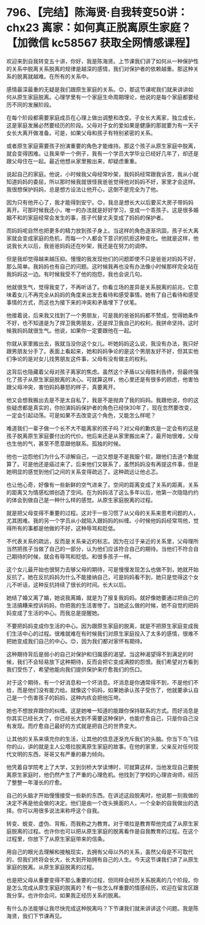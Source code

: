 # 796、【完结】陈海贤·自我转变50讲：chx23 离家：如何真正脱离原生家庭？【加微信 kc58567 获取全网情感课程】

欢迎来到自我转变五十讲，你好，我是陈海贤。上节课我们讲了如何从一种保护性的关系中脱离关系脱离的规律是越深的感情，我们对保护者的依赖越重。那这种关系的脱离就越难。在所有的关系中。

感情最深最重的无疑是我们跟原生家庭的关系。😊，那这节课呢我们就来讲讲如何从原生家庭脱离。心理学里有一个家庭生命周期理论，他说的是每个家庭都要经历不同的发展阶段。

在每个阶段都需要家庭成员在心理上做出调整和改变。子女长大离家，独立成长，这是家庭发展必然要经历的阶段。父母对子女的爱如果是健康的那就要为有一天子女长大离开做准备。可是，如果父母和孩子有特别紧密的关系。

或者原生家庭需要孩子扮演重要的角色才能维持。那这个孩子从原生家庭中脱离，就会变得困难。让我来举一个例子，我有一个学员大学毕业已经好几年了，却还是跟父母住在一起。最近他想从家里搬出来，却疑虑重重。

说起自己的家庭。他说，小时候我父母经常吵架，我妈妈经常跟我诉苦，我从小就知道妈妈的委屈，所以那时候我就很怪我爸爸觉得他对妈妈不好，家里才会这样。我很想保护妈妈，总是想方设法让他开心，这倒不是完全为了他。

因为只有他开心了，我才能得到安宁。😊，我总是想长大以后要买大房子带妈妈离开。可那时候我还小，唯一的办法就是好好学习，变成一个乖孩子。这是很多婚姻不和的家庭经常会发生的事，孩子代替丈夫变成了妈妈的保护者。

而妈妈呢自然也把更多的精力放到孩子身上。当这样的角色逐渐巩固，孩子长大离家就会变成家庭的危机，而每一个人都会下意识的抗拒这种变化。他就是这样，他说我长大以后，我爸爸妈妈还在吵架，我还是在努力的调停。

但是我却觉得越来越压抑。慢慢的我发现他们的问题即使不只是爸爸对妈妈不好，那么简单。我妈妈也有自己的问题。这时候我再也没有办法像小时候那样完全站在我妈妈这一边。有时候我受不了他的抱怨，我也会说几句。

他就很生气，觉得我变了，不再听话了。你看立场的差异是关系脱离的前兆，它意味着女儿不再完全从妈妈的角度来出发去看待和感受事情。她有了自己看待和感受事情的方式，而这也为接下来的冲突和矛盾埋下了伏笔。

他接着说，后来我又找到了一个男朋友，可是我的爸爸妈妈都不赞成，觉得她条件不好，也不知道是为了捍卫我男朋友，还是捍卫我自己的权利，我拼命坚持。这时候我妈妈就很生气。他说，如果你一定要跟他在一起。

你就从家里搬出去，我就当没你这个女儿。听她妈妈这么说，我没有办法，我只好跟男朋友分手了。表面上看起来，她和妈妈争论的是这个男朋友好不好，但其实他们争论的是对女儿找男朋友这件事，父母有没有做主的权利。

这背后也隐藏着父母对孩子离家的焦虑。虽然这个矛盾以父母胜利告终，但最终强化了孩子从原生家庭脱离的决心。可就算这样，他心里还是有很多的顾虑，他害怕跟父母冲突，害怕妈妈暴怒的样子，真要离开。

他又会想我搬出去是不是太自私了，我是不是抛弃了我的妈妈。我跟他说，你的这些疑虑都是真实的，你扮演妈妈保护者的角色已经快30年了，现在忽然要改变，一定会引起动荡。可是如果不去改变这个角色，又能怎么样呢？

难道我们一辈子做一个长不大不能离家的孩子吗？对父母的歉疚是一定会有的这是孩子脱离原生家庭要付出的代价。他后来还是从家里搬出来了，最开始很难，父母也生他的气，甚至不愿意跟他联系。孤独的时候。

他也一边怨他们为什么不谅解自己，一边又想是不是我服个软，跟他们去道个歉就算了。可是他还是癌过来了，后来他们又联系了，虽然妈妈没有再提这件事，但是她明显的感觉到他们之间的关系变得疏远了。这种疏远让他忐忑。

也让他心奇，好像有一些新鲜的空气进来了。空间的距离变成了关系的距离，关系的距离又为情感松绑创造了空间。在为妈妈活了这么多年以后，他第一次隐隐约约的体会到做自己是一种什么样的感觉。从原生家庭脱离的过程。

就是把父母变得不重要的过程。这对于一些习惯了从父母的关系来思考问题的人，尤其困难。我的另一个学员从小就陷入跟妈妈的纠缠。小时候他妈妈经常骂他，觉得所有的事都是他做的不好，这种辱骂和贬低。

不代表关系的疏远，反而是关系亲近的标志。因为在过于亲近的关系里，父母理所当然把孩子当做了自己的一部分，认为他们应该符合自己的期待。当他们不符合自己期待的时候，就会有辱骂和贬低。和很多孩子一样。

这个女儿最开始也很努力去够父母的期待，可是慢慢发现怎么也做不到，她就开始反抗了。她在反抗妈妈为什么不能接纳自己，可是妈妈看不到，她只是觉得这个女儿不听话，这种反抗持续了很长的时间。长大以后。

她结了婚又离了婚，她说我离婚，就是为了报复我妈妈。就好像她要通过把自己的生活搞糟来控诉妈妈，你把我的生活害惨了。当她这么做的时候，她不自觉的把妈妈变成了生活的中心。而我总是提醒她。

不要把妈妈变成你生活的中心。因为跟原生家庭的脱离，就是不把原生家庭变成我们生活中心的过程。很难就难在有时候我们对原生家庭投入了太多的感情，很难不把她变成我们自己的中心。😊，因为我们都对家怀有期待。

这种期待背后是弱小的自己对保护和归属感的渴望。当这种渴望得不到满足的时候，我们不会轻易放下这种期待，反而会把它变成满腔的怨恨。我们希望对方看到我们受伤了，希望他能向我们提供保护来疗愈我们的伤口。

对于这个期待，有一个好消息和一个坏消息。坏消息是你通常得不到，不是他们不给，而是他们没有能力给。就像这个妈妈，如果她承认孩子受伤了，他就要承认自己是一个伤害孩子的妈妈，这种内疚会把他压垮。

她也不想放弃跟你的纠缠。这是她唯一知道的能跟你保持联系的方式。而好消息是你其实已经长大了，你已经长大到不需要这种保护，也能疗愈自己，只是你自己没有发现。而疗愈自己最好的方式就是把自己的世界变大。

让其他的关系来填充你的生活，让其他的信息逐渐充斥我们的头脑。你当下鸟飞往你的山，讲的就是主人公塔拉脱离原生家庭的故事。在他的家里，父亲反对任何现代文明的东西，哥哥又有严重的暴力倾向。

他凭着自学院考上了大学，又到剑桥大学读博时，可就算这样，当他发现自己要脱离原生家庭时，他仍然产生了严重的心理危机。他找到了学校的心理咨询师，经历了整整一年漫长的疗愈。

自己的头脑才开始慢慢接受一些新的东西。在讲述这段脱离时，他说那一刻我做的决定不再是他会做的决定。他们是由一个改头换面的人，一个全新的自我做出的选择。你可以用很多说法来称呼这个自我。

转变、蜕变、虚伪、背叛，而我称之为教育。对于塔拉是教育帮他完成了从原生家庭脱离的过程。也许你也可以把从原生家庭的脱离看作是自我教育的过程。在这个过程里，你放下了从原生家庭带来的信条。

用自己的眼光去理解和接触现实，去拥有父母以外的关系，虽然父母是不可取代的，但我们终将会长大，长大到开始拥有自己的人生。今天这节课我们讲了从原生家庭的脱离。从原生家庭脱离的过程。

也是把父母从重要变得不那么重要的过程，但同样会经历关系脱离的几个阶段。你是怎么完成从原生家庭的脱离的？有一些怎么样重要的情感经历，欢迎在留言区跟我分享。也许你会问，如果我正经历关系的脱离。

有什么办法能够让我尽快完成这种脱离吗？下节课我们就来讲讲这个问题。我是陈海贤，我们下节课再见。